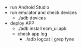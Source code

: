 
- run Android Studio
- run emulator and check devices
  - ./adb devices
- deploy APP
  - ./adb install ecm_ui.apk
  - check app log
    - ./adb logcat | grep fyne
